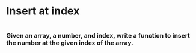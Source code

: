 <h1>Insert at index<h1>
<h3>Given an array, a number, and index, write a function to insert the number at the given index of the array.</h3>